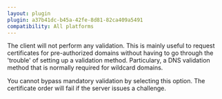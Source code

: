 ```yaml
---
layout: plugin
plugin: a37b41dc-b45a-42fe-8d81-82ca409a5491
compatibility: All platforms
---
```

The client will not perform any validation. This is mainly useful to request certificates for pre-authorized domains without having to go through the 'trouble' of setting up a validation method. Particulary, a DNS validation method that is normally required for wildcard domains.

<div class="callout-block callout-block-danger pb-1 mt-3">
    <div class="content">
        <p>You cannot bypass mandatory validation by selecting this option. The certificate order will fail if the server issues a challenge.</p>
    </div>
</div>
